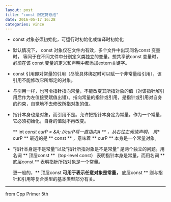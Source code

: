 ```yaml
---
layout: post
title: "const 限定符总结"
date: 2016-05-17 16:28
categories: vince
---
```



*  const 对象必须初始化，可运行时初始化或编译时初始化
*  默认情况下， const 对象仅在文件内有效，多个文件中出现同名const 变量时， 等同于在不同文件中分别定义类独立的变量。想共享该const 变量时， 必须在该 const 变量的定义和声明中都添加extern关键字。
*  const 引用即对常量的引用（尽管具体绑定时可以赋一个非常量给引用），该引用不能修改它所绑定的对象。
*  与引用一样，也可令指针指向常量，不能改变其所指对象的值（对该指针解引用后作为左值接受赋值出错）。指向常量的指针或引用，是指针或引用对自身的约束，自觉地不去修改所指对象的值。
*  指针本身也是对象，而引用不是。允许把指针本身定为常量。作为一个常量，它必须初始化，自身的值就不再改变。

    ** int *const curP = &A;  //curP将一直指向A ** ，从右往左阅读声明， 离** curP ** 最近的是 ** const ** ，意味着 ** curP ** 本身是一个常量对象。
*  “指针本身是不是常量“以及“指针所指对象是不是常量“ 是两个独立的问题。用名词 ** 顶层const **（top-level const） 表明指针本身是常量，而用名词 ** 底层const ** 表明指针所指对象是一个常量。 
    
    更一般的，** 顶层const **可用于表示任意对象是常量，** 底层const ** 则与指针和引用等复合类型的基本类型部分有关。

---

from Cpp Primer 5th

